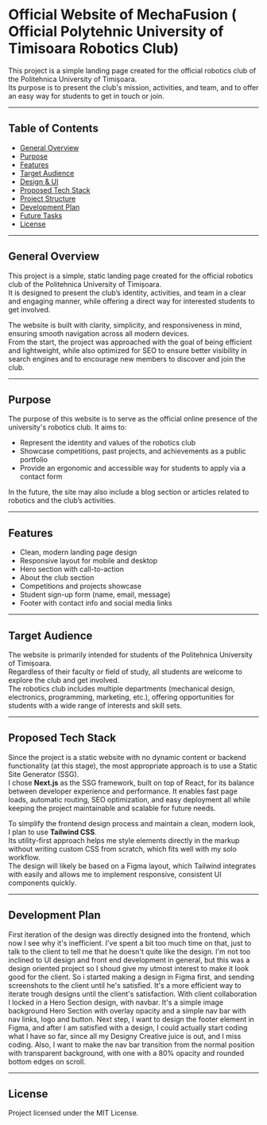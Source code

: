 # Official Website of MechaFusion ( Official Polytehnic University of Timisoara Robotics Club)

This project is a simple landing page created for the official robotics club of the Politehnica University of Timișoara.  
Its purpose is to present the club's mission, activities, and team, and to offer an easy way for students to get in touch or join.

---

## Table of Contents

- [General Overview](#general-overview)
- [Purpose](#purpose)
- [Features](#features)
- [Target Audience](#target-audience)
- [Design & UI](#design--ui)
- [Proposed Tech Stack](#proposed-tech-stack)
- [Project Structure](#project-structure)
- [Development Plan](#development-plan)
- [Future Tasks](#future-tasks)
- [License](#license)

---

## General Overview

This project is a simple, static landing page created for the official robotics club of the Politehnica University of Timișoara.  
It is designed to present the club’s identity, activities, and team in a clear and engaging manner, while offering a direct way for interested students to get involved.

The website is built with clarity, simplicity, and responsiveness in mind, ensuring smooth navigation across all modern devices.  
From the start, the project was approached with the goal of being efficient and lightweight, while also optimized for SEO to ensure better visibility in search engines and to encourage new members to discover and join the club.

---

## Purpose

The purpose of this website is to serve as the official online presence of the university's robotics club. It aims to:

- Represent the identity and values of the robotics club
- Showcase competitions, past projects, and achievements as a public portfolio
- Provide an ergonomic and accessible way for students to apply via a contact form

In the future, the site may also include a blog section or articles related to robotics and the club’s activities.

---

## Features

- Clean, modern landing page design
- Responsive layout for mobile and desktop
- Hero section with call-to-action
- About the club section
- Competitions and projects showcase
- Student sign-up form (name, email, message)
- Footer with contact info and social media links

---

## Target Audience

The website is primarily intended for students of the Politehnica University of Timișoara.  
Regardless of their faculty or field of study, all students are welcome to explore the club and get involved.  
The robotics club includes multiple departments (mechanical design, electronics, programming, marketing, etc.), offering opportunities for students with a wide range of interests and skill sets.

---

## Proposed Tech Stack

Since the project is a static website with no dynamic content or backend functionality (at this stage), the most appropriate approach is to use a Static Site Generator (SSG).  
I chose **Next.js** as the SSG framework, built on top of React, for its balance between developer experience and performance. It enables fast page loads, automatic routing, SEO optimization, and easy deployment all while keeping the project maintainable and scalable for future needs.

To simplify the frontend design process and maintain a clean, modern look, I plan to use **Tailwind CSS**.  
Its utility-first approach helps me style elements directly in the markup without writing custom CSS from scratch, which fits well with my solo workflow.  
The design will likely be based on a Figma layout, which Tailwind integrates with easily and allows me to implement responsive, consistent UI components quickly.

---

## Development Plan

First iteration of the design was directly designed into the frontend, which now I see why it's inefficient. I've spent a bit too much time on that, just to talk to the client to tell me that he doesn't quite like the design. I'm not too inclined to UI design and front end development in general, but this was a design oriented project so I shoud give my utmost interest to make it look good for the client. So i started making a design in Figma first, and sending screenshots to the client until he's satisfied. It's a more efficient way to iterate trough designs until the client's satisfaction. With client collaboration I locked in a Hero Section design, with navbar. It's a simple image background Hero Section with overlay opacity and a simple nav bar with nav links, logo and button.
Next step, I want to design the footer element in Figma, and after I am satisfied with a design, I could actually start coding what I have so far, since all my Designy Creative juice is out, and I miss coding. Also, I want to make the nav bar transition from the normal position with transparent background, with one with a 80% opacity and rounded bottom edges on scroll.

---

## License

Project licensed under the MIT License.
